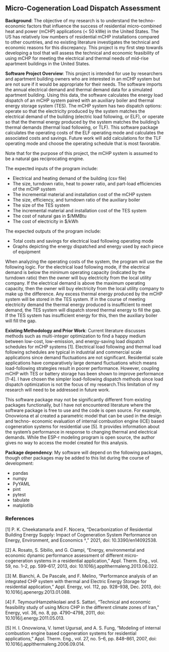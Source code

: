 ## Micro-Cogeneration Load Dispatch Assessment

**Background**: The objective of my research is to understand 
the techno-economic factors that influence the success of 
residential micro-combined heat and power (mCHP) applications 
(< 50 kWe) in the United States. The US has relatively low 
numbers of residential mCHP installations compared to other 
countries, and no existing literature investigates the technical 
and economic reasons for this discrepancy. This project is my 
first step towards developing a tool that will assess the 
technical and economic feasibility of using mCHP for meeting 
the electrical and thermal needs of mid-rise apartment buildings 
in the United States.

**Software Project Overview**:  This project is intended for use 
by researchers and apartment building owners who are interested 
in an mCHP system but are not sure if it would be appropriate 
for their needs. The software imports the annual electrical 
demand and thermal demand data for a simulated apartment 
building. Using this data, the software calculates the 
energy load dispatch of an mCHP system paired  with an auxiliary 
boiler and thermal energy storage system (TES). The mCHP system 
has two dispatch options: operate so that the electricity 
produced by the system matches the electrical demand of the 
building (electric load following, or ELF), or operate so that 
the thermal energy produced by the system matches the building’s 
thermal demands (thermal load following, or TLF). This software 
package calculates the operating costs of the ELF operating mode 
and calculates the associated costs and savings. Future work will
add calculations for the TLF operating mode and choose the 
operating schedule that is most favorable.

Note that for the purpose of this project, the mCHP system is 
assumed to be a natural gas reciprocating engine.

The expected inputs of the program include:

- Electrical and heating demand of the building (csv file)
- The size, turndown ratio, heat to power ratio, and part-load efficiencies of the mCHP system
- The incremental material and installation cost of the mCHP system
- The size, efficiency, and turndown ratio of the auxiliary boiler
- The size of the TES system
- The incremental material and installation cost of the TES system
- The cost of natural gas in $/MMBtu
- The cost of electricity in $/kWh

The expected outputs of the program include:

- Total costs and savings for electrical load following operating mode
- Graphs depicting the energy dispatched and energy used by each piece of equipment

When analyzing the operating costs of the system, the 
program will use the following logic. For the electrical load 
following mode, if the electrical demand is below the minimum 
operating capacity (indicated by the turndown ratio) then the 
owner will buy electricity from the local utility company. If 
the electrical demand is above the maximum operating capacity, 
then the owner will buy electricity from the local utility 
company to make up the difference. Any excess thermal energy 
produced by the mCHP system will be stored in the TES system. 
If in the course of meeting electricity demand the thermal 
energy produced is insufficient to meet demand, the TES system 
will dispatch stored thermal energy to fill the gap. If the TES 
system has insufficient energy for this, then the auxiliary 
boiler will fill the gap.

**Existing Methodology and Prior Work**: Current literature 
discusses methods such as multi-integer optimization to find 
a happy medium between low-cost, low-emission, and energy-saving 
load dispatch schedules for mCHP systems [1]. Electrical load 
following and thermal load following schedules are typical in 
industrial and commercial scale applications since demand 
fluctuations are not significant. Residential scale 
applications have comparatively large demand fluctuations 
which means load-following strategies result in poorer 
performance. However, coupling mCHP with TES or battery storage 
has been shown to improve performance [1-4]. I have chosen the 
simpler load-following dispatch methods since load dispatch 
optimization is not the focus of my research.This limitation 
of my research will need to be addressed in future work.

This software package may not be significantly different from 
existing packages functionally, but I have not encountered 
literature where the software package is free to use and the 
code is open source. For example, Onovwiona et al created a 
parametric model that can be used in the design and techno-
economic evaluation of internal combustion engine (ICE) based 
cogeneration systems for residential use [5]. It provides 
information about the system’s performance in response to 
changing thermal and electrical demands. While the ESP-r 
modeling program is open source, the author gives no way to 
access the model created for this analysis.

**Package dependency**: My software will depend on the 
following packages, though other packages may be added to this 
list during the course of development:

- pandas
- numpy
- PyYAML
- pint
- pytest
- tabulate
- matplotlib

### References

[1] P. K. Cheekatamarla and F. Nocera, “Decarbonization of Residential Building Energy Supply: Impact of Cogeneration System Performance on Energy, Environment, and Economics †,” 2021, doi: 10.3390/en14092538.

[2] A. Rosato, S. Sibilio, and G. Ciampi, “Energy, environmental and economic dynamic performance assessment of different micro-cogeneration systems in a residential application,” Appl. Therm. Eng., vol. 59, no. 1–2, pp. 599–617, 2013, doi: 10.1016/j.applthermaleng.2013.06.022.

[3] M. Bianchi, A. De Pascale, and F. Melino, “Performance analysis of an integrated CHP system with thermal and Electric Energy Storage for residential application,” Appl. Energy, vol. 112, pp. 928–938, Dec. 2013, doi: 10.1016/j.apenergy.2013.01.088.

[4] F. TeymouriHamzehkolaei and S. Sattari, “Technical and economic feasibility study of using Micro CHP in the different climate zones of Iran,” Energy, vol. 36, no. 8, pp. 4790–4798, 2011, doi: 10.1016/j.energy.2011.05.013.

[5] H. I. Onovwiona, V. Ismet Ugursal, and A. S. Fung, “Modeling of internal combustion engine based cogeneration systems for residential applications,” Appl. Therm. Eng., vol. 27, no. 5–6, pp. 848–861, 2007, doi: 10.1016/j.applthermaleng.2006.09.014.